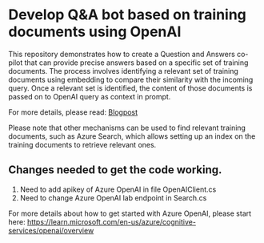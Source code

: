 # Develop Q&A bot based on training documents using OpenAI

This repository demonstrates how to create a Question and Answers co-pilot that can provide precise answers based on a specific set of training documents. The process involves identifying a relevant set of training documents using embedding to compare their similarity with the incoming query. Once a relevant set is identified, the content of those documents is passed on to OpenAI query as context in prompt.

For more details, please read: [Blogpost](https://www.linkedin.com/pulse/build-your-own-qa-bot-openai-deepanjan-bhol%3FtrackingId=1LHsp0sKSjm8UZOmQQPXJg%253D%253D/?trackingId=1LHsp0sKSjm8UZOmQQPXJg%3D%3D)

Please note that other mechanisms can be used to find relevant training documents, such as Azure Search, which allows setting up an index on the training documents to retrieve relevant ones.

## Changes needed to get the code working.

1) Need to add apikey of Azure OpenAI in file OpenAIClient.cs
2) Need to change Azure OpenAI lab endpoint in Search.cs

For more details about how to get started with Azure OpenAI, please start here: https://learn.microsoft.com/en-us/azure/cognitive-services/openai/overview

